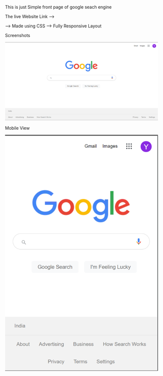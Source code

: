 This is just Simple front page of google seach engine

The live Website Link --> 

--> Made using CSS
--> Fully Responsive Layout



Screenshots 
 
![First page](screenshots/Screenshot_1.png "Screenshot of first page")

Mobile View

![Mobile View](screenshots/Screenshot_2.png "Screenshot of Mobile View")

